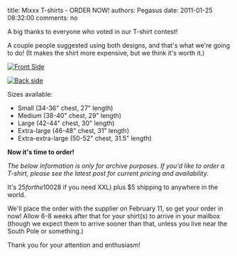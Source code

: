 title: Mixxx T-shirts - ORDER NOW!
authors: Pegasus
date: 2011-01-25 08:32:00
comments: no

A big thanks to everyone who voted in our T-shirt contest!

A couple people suggested using both designs, and that's what we're going to do!
(It makes the shirt more expensive, but we think it's worth it.)

[![Front Side]({static}/images/news/orderfront.jpeg)]({static}/images/news/orderfront.jpeg)

[![Back side]({static}/images/news/orderback.jpeg)]({static}/images/news/orderback.jpeg)

Sizes available:

- Small (34-36" chest, 27" length)
- Medium (38-40" chest, 29" length)
- Large (42-44" chest, 30" length)
- Extra-large (46-48" chest, 31" length)
- Extra-extra-large (50-52" chest, 31.5" length)

**Now it's time to order!**

*The below information is only for archive purposes. If you'd like to order a T-shirt, please see the latest post for current pricing and availability.*

It's $25 for the 100% preshrunk cotton T-Shirt ($28 if you need XXL) plus $5 shipping to anywhere in the world.

We'll place the order with the supplier on February 11, so get your order in now!
Allow 6-8 weeks after that for your shirt(s) to arrive in your mailbox (though we expect them to arrive sooner than that, unless you live near the South Pole or something.)

Thank you for your attention and enthusiasm!
